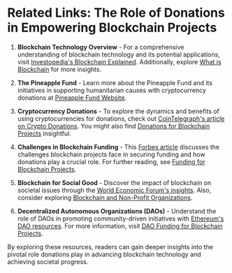 # Related Links: The Role of Donations in Empowering Blockchain Projects

1. **Blockchain Technology Overview** - For a comprehensive understanding of blockchain technology and its potential applications, visit [Investopedia's Blockchain Explained](https://www.investopedia.com/terms/b/blockchain.asp). Additionally, explore [What is Blockchain](https://www.license-token.com/wiki/what-is-blockchain) for more insights.

2. **The Pineapple Fund** - Learn more about the Pineapple Fund and its initiatives in supporting humanitarian causes with cryptocurrency donations at [Pineapple Fund Website](https://pineapplefund.org/).

3. **Cryptocurrency Donations** - To explore the dynamics and benefits of using cryptocurrencies for donations, check out [CoinTelegraph's article on Crypto Donations](https://cointelegraph.com/news/how-your-favorite-charity-could-benefit-from-crypto-donations). You might also find [Donations for Blockchain Projects](https://www.license-token.com/wiki/donations-for-blockchain-projects) insightful.

4. **Challenges in Blockchain Funding** - This [Forbes article](https://www.forbes.com/sites/forbestechcouncil/2022/06/24/the-future-of-blockchain-funding/) discusses the challenges blockchain projects face in securing funding and how donations play a crucial role. For further reading, see [Funding for Blockchain Projects](https://www.license-token.com/wiki/funding-blockchain-projects-in-emerging-markets).

5. **Blockchain for Social Good** - Discover the impact of blockchain on societal issues through the [World Economic Forum's insights](https://www.weforum.org/agenda/2021/07/blockchain-for-social-good/). Also, consider exploring [Blockchain and Non-Profit Organizations](https://www.license-token.com/wiki/blockchain-and-non-profit-organizations).

6. **Decentralized Autonomous Organizations (DAOs)** - Understand the role of DAOs in promoting community-driven initiatives with [Ethereum's DAO resources](https://ethereum.org/en/dao/). For more information, visit [DAO Funding for Blockchain Projects](https://www.license-token.com/wiki/dao-funding-for-blockchain-projects).

By exploring these resources, readers can gain deeper insights into the pivotal role donations play in advancing blockchain technology and achieving societal progress.